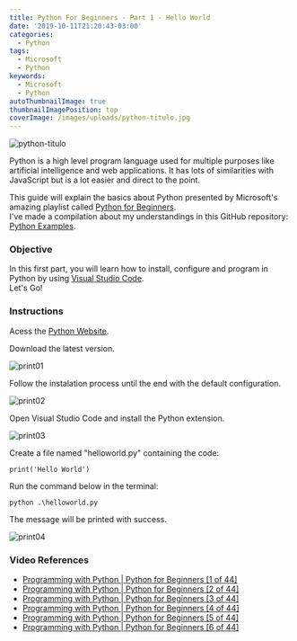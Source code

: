 ```yaml
---
title: Python For Beginners - Part 1 - Hello World
date: '2019-10-11T21:20:43-03:00'
categories:
  - Python
tags:
  - Microsoft
  - Python
keywords:
  - Microsoft
  - Python
autoThumbnailImage: true
thumbnailImagePosition: top
coverImage: /images/uploads/python-titulo.jpg
---
```

![python-titulo](/images/uploads/python-titulo.jpg)

Python is a high level program language used for multiple purposes like artificial intelligence and web applications. It has lots of similarities with JavaScript but is a lot easier and direct to the point.  

This guide will explain the basics about Python presented by Microsoft's amazing playlist called [Python for Beginners](https://www.youtube.com/watch?v=jFCNu1-Xdsw&list=PLlrxD0HtieHhS8VzuMCfQD4uJ9yne1mE6).  
I've made a compilation about my understandings in this GitHub repository: [Python Examples](https://github.com/lucianopereira86/Python-Examples).

### Objective
In this first part, you will learn how to install, configure and program in Python by using [Visual Studio Code](https://code.visualstudio.com/).  
Let's Go!  

### Instructions

Acess the [Python Website](https://www.python.org/).

Download the latest version.

![print01](/docs/print01.JPG)

Follow the instalation process until the end with the default configuration.

![print02](/docs/print02.JPG)

Open Visual Studio Code and install the Python extension.

![print03](/docs/print03.JPG)

Create a file named "helloworld.py" containing the code:

```batch
print('Hello World')
```

Run the command below in the terminal:

```batch
python .\helloworld.py
```

The message will be printed with success.

![print04](/docs/print04.JPG)

### Video References
- [Programming with Python | Python for Beginners [1 of 44]](https://www.youtube.com/watch?v=jFCNu1-Xdsw&list=PLlrxD0HtieHhS8VzuMCfQD4uJ9yne1mE6) 
- [Programming with Python | Python for Beginners [2 of 44]](https://www.youtube.com/watch?v=jFCNu1-Xdsw&list=PLlrxD0HtieHhS8VzuMCfQD4uJ9yne1mE6) 
- [Programming with Python | Python for Beginners [3 of 44]](https://www.youtube.com/watch?v=CXZYvNRIAKM&list=PLlrxD0HtieHhS8VzuMCfQD4uJ9yne1mE6&index=3) 
- [Programming with Python | Python for Beginners [4 of 44]](https://www.youtube.com/watch?v=EU8eayHWoZg&list=PLlrxD0HtieHhS8VzuMCfQD4uJ9yne1mE6&index=4) 
- [Programming with Python | Python for Beginners [5 of 44]](https://www.youtube.com/watch?v=FhoASwgvZHk&list=PLlrxD0HtieHhS8VzuMCfQD4uJ9yne1mE6&index=5) 
- [Programming with Python | Python for Beginners [6 of 44]](https://www.youtube.com/watch?v=wWwr0tDSqnE&list=PLlrxD0HtieHhS8VzuMCfQD4uJ9yne1mE6&index=6)
